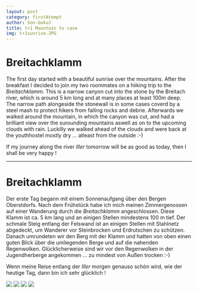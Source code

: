 ```yaml
---
layout: post
category: firstAtempt
author: Son-GokuJ
title: t+1 Mountain to cave
img: t+1sunrise.JPG
---
```


# Breitachklamm

The first day started with a beautiful sunrise over the mountains. After the breakfast I decided to join my two roommates
on a hiiking trip to the *Breitachklamm*. This is a narrow canyon cut into the stone by the Breitach river, which is around
5 km long and at many places at least 100m deep. The narrow path alongeside the stonewall is in some cases coverd by a steel mash
to protect hikers from falling rocks and debrie. Afterwards we walked around the mountain, in which the canyon was cut, and had
a brilliant view over the surounding mountains aswell as on to the upcoming clouds with rain. Luckilly we walked ahead of the
clouds and were back at the youthhostel mostly dry ... atleast from the outside :-)

If my journey along the river *Iller* tomorrow will be as good as today, then I shall be very happy !

---

# Breitachklamm

Der erste Tag begann mit einem Sonnenaufgang über den Bergen Oberstdorfs. Nach dem Frühstück habe ich mich meinen Zimmergenossen
auf einer Wanderung durch die *Breitachklamm* angeschlossen. Diese Klamm ist ca. 5 km lang und an einigen Stellen mindestens
100 m tief. Der schmale Steig entlang der Felswand ist an einigen Stellen mit Stahlnetz abgedeckt, um Wanderer vor Steinbrocken
und Erdrutschen zu schützen. Danach umrundeten wir den Berg mit der Klamm und hatten von oben einen guten Blick über die umliegenden
Berge und auf die nahenden Regenwolken. Glücklicherweise sind wir vor den Regenwolken in der Jugendherberge angekommen
... zu mindest von Außen trocken :-)

Wenn meine Reise entlang der *Iller* morgen genauso schön wird, wie der heutige Tag, dann bin ich sehr glücklich !


<img src="{{ site.baseurl}}/assets/img/t+1Breitachklamm1.JPG" class="u-full-width" />

<img src="{{ site.baseurl}}/assets/img/t+1Breitachklamm2.JPG" class="u-full-width" />

<img src="{{ site.baseurl}}/assets/img/t+1Breitachklamm3.JPG" class="u-full-width" />

<img src="{{ site.baseurl}}/assets/img/t+1Panorama.JPG" class="u-full-width" />
